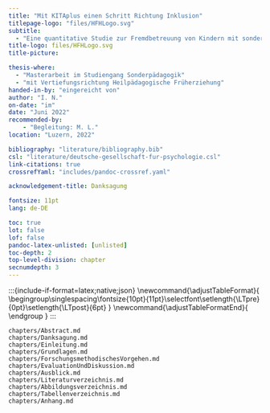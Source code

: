 ```yaml
---
title: "Mit KITAplus einen Schritt Richtung Inklusion"
titlepage-logo: "files/HFHLogo.svg"
subtitle:
  - "Eine quantitative Studie zur Fremdbetreuung von Kindern mit sonderpädagogischem Förderbedarf im KITAplus-Programm"
title-logo: files/HFHLogo.svg
title-picture:

thesis-where:
  - "Masterarbeit im Studiengang Sonderpädagogik"
  - "mit Vertiefungsrichtung Heilpädagogische Früherziehung"
handed-in-by: "eingereicht von"
author: "I. N."
on-date: "im"
date: "Juni 2022"
recommended-by:
    - "Begleitung: M. L."
location: "Luzern, 2022"

bibliography: "literature/bibliography.bib"
csl: "literature/deutsche-gesellschaft-fur-psychologie.csl"
link-citations: true
crossrefYaml: "includes/pandoc-crossref.yaml"

acknowledgement-title: Danksagung

fontsize: 11pt
lang: de-DE

toc: true
lot: false
lof: false
pandoc-latex-unlisted: [unlisted]
toc-depth: 2
top-level-division: chapter
secnumdepth: 3
---
```


<!-- Table adjustments -->
:::{include-if-format=latex;native;json}
\newcommand{\adjustTableFormat}{
\begingroup\singlespacing\fontsize{10pt}{11pt}\selectfont\setlength{\LTpre}{0pt}\setlength{\LTpost}{6pt}
}
\newcommand{\adjustTableFormatEnd}{
\endgroup
}
:::

```{.include}
chapters/Abstract.md
chapters/Danksagung.md
chapters/Einleitung.md
chapters/Grundlagen.md
chapters/ForschungsmethodischesVorgehen.md
chapters/EvaluationUndDiskussion.md
chapters/Ausblick.md
chapters/Literaturverzeichnis.md
chapters/Abbildungsverzeichnis.md
chapters/Tabellenverzeichnis.md
chapters/Anhang.md
```
